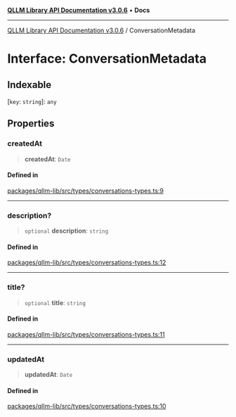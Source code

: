 [**QLLM Library API Documentation v3.0.6**](../README.md) • **Docs**

***

[QLLM Library API Documentation v3.0.6](../globals.md) / ConversationMetadata

# Interface: ConversationMetadata

## Indexable

 \[`key`: `string`\]: `any`

## Properties

### createdAt

> **createdAt**: `Date`

#### Defined in

[packages/qllm-lib/src/types/conversations-types.ts:9](https://github.com/quantalogic/qllm/blob/b15a3aa4af263bce36ea091a0f29bf1255b95497/packages/qllm-lib/src/types/conversations-types.ts#L9)

***

### description?

> `optional` **description**: `string`

#### Defined in

[packages/qllm-lib/src/types/conversations-types.ts:12](https://github.com/quantalogic/qllm/blob/b15a3aa4af263bce36ea091a0f29bf1255b95497/packages/qllm-lib/src/types/conversations-types.ts#L12)

***

### title?

> `optional` **title**: `string`

#### Defined in

[packages/qllm-lib/src/types/conversations-types.ts:11](https://github.com/quantalogic/qllm/blob/b15a3aa4af263bce36ea091a0f29bf1255b95497/packages/qllm-lib/src/types/conversations-types.ts#L11)

***

### updatedAt

> **updatedAt**: `Date`

#### Defined in

[packages/qllm-lib/src/types/conversations-types.ts:10](https://github.com/quantalogic/qllm/blob/b15a3aa4af263bce36ea091a0f29bf1255b95497/packages/qllm-lib/src/types/conversations-types.ts#L10)
